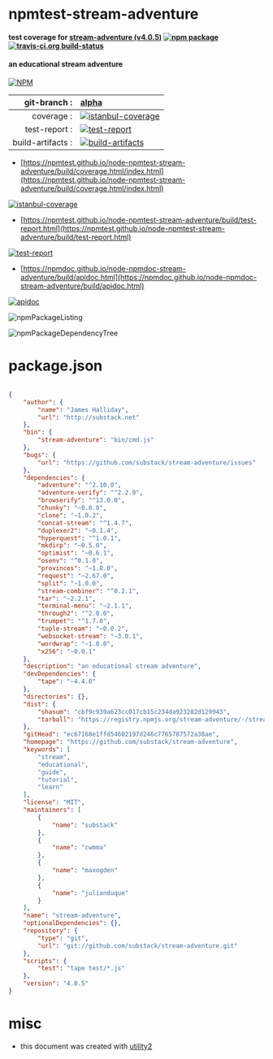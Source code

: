 # npmtest-stream-adventure

#### test coverage for  [stream-adventure (v4.0.5)](https://github.com/substack/stream-adventure)  [![npm package](https://img.shields.io/npm/v/npmtest-stream-adventure.svg?style=flat-square)](https://www.npmjs.org/package/npmtest-stream-adventure) [![travis-ci.org build-status](https://api.travis-ci.org/npmtest/node-npmtest-stream-adventure.svg)](https://travis-ci.org/npmtest/node-npmtest-stream-adventure)

#### an educational stream adventure

[![NPM](https://nodei.co/npm/stream-adventure.png?downloads=true&downloadRank=true&stars=true)](https://www.npmjs.com/package/stream-adventure)

| git-branch : | [alpha](https://github.com/npmtest/node-npmtest-stream-adventure/tree/alpha)|
|--:|:--|
| coverage : | [![istanbul-coverage](https://npmtest.github.io/node-npmtest-stream-adventure/build/coverage.badge.svg)](https://npmtest.github.io/node-npmtest-stream-adventure/build/coverage.html/index.html)|
| test-report : | [![test-report](https://npmtest.github.io/node-npmtest-stream-adventure/build/test-report.badge.svg)](https://npmtest.github.io/node-npmtest-stream-adventure/build/test-report.html)|
| build-artifacts : | [![build-artifacts](https://npmtest.github.io/node-npmtest-stream-adventure/glyphicons_144_folder_open.png)](https://github.com/npmtest/node-npmtest-stream-adventure/tree/gh-pages/build)|

- [https://npmtest.github.io/node-npmtest-stream-adventure/build/coverage.html/index.html](https://npmtest.github.io/node-npmtest-stream-adventure/build/coverage.html/index.html)

[![istanbul-coverage](https://npmtest.github.io/node-npmtest-stream-adventure/build/screenCapture.buildCi.browser.%252Ftmp%252Fbuild%252Fcoverage.lib.html.png)](https://npmtest.github.io/node-npmtest-stream-adventure/build/coverage.html/index.html)

- [https://npmtest.github.io/node-npmtest-stream-adventure/build/test-report.html](https://npmtest.github.io/node-npmtest-stream-adventure/build/test-report.html)

[![test-report](https://npmtest.github.io/node-npmtest-stream-adventure/build/screenCapture.buildCi.browser.%252Ftmp%252Fbuild%252Ftest-report.html.png)](https://npmtest.github.io/node-npmtest-stream-adventure/build/test-report.html)

- [https://npmdoc.github.io/node-npmdoc-stream-adventure/build/apidoc.html](https://npmdoc.github.io/node-npmdoc-stream-adventure/build/apidoc.html)

[![apidoc](https://npmdoc.github.io/node-npmdoc-stream-adventure/build/screenCapture.buildCi.browser.%252Ftmp%252Fbuild%252Fapidoc.html.png)](https://npmdoc.github.io/node-npmdoc-stream-adventure/build/apidoc.html)

![npmPackageListing](https://npmtest.github.io/node-npmtest-stream-adventure/build/screenCapture.npmPackageListing.svg)

![npmPackageDependencyTree](https://npmtest.github.io/node-npmtest-stream-adventure/build/screenCapture.npmPackageDependencyTree.svg)



# package.json

```json

{
    "author": {
        "name": "James Halliday",
        "url": "http://substack.net"
    },
    "bin": {
        "stream-adventure": "bin/cmd.js"
    },
    "bugs": {
        "url": "https://github.com/substack/stream-adventure/issues"
    },
    "dependencies": {
        "adventure": "^2.10.0",
        "adventure-verify": "^2.2.0",
        "browserify": "^13.0.0",
        "chunky": "~0.0.0",
        "clone": "~1.0.2",
        "concat-stream": "^1.4.7",
        "duplexer2": "~0.1.4",
        "hyperquest": "^1.0.1",
        "mkdirp": "~0.5.0",
        "optimist": "~0.6.1",
        "osenv": "^0.1.0",
        "provinces": "~1.8.0",
        "request": "~2.67.0",
        "split": "~1.0.0",
        "stream-combiner": "^0.2.1",
        "tar": "~2.2.1",
        "terminal-menu": "~2.1.1",
        "through2": "^2.0.0",
        "trumpet": "^1.7.0",
        "tuple-stream": "~0.0.2",
        "websocket-stream": "~3.0.1",
        "wordwrap": "~1.0.0",
        "x256": "~0.0.1"
    },
    "description": "an educational stream adventure",
    "devDependencies": {
        "tape": "~4.4.0"
    },
    "directories": {},
    "dist": {
        "shasum": "cbf9c939a623cc017cb15c234da923282d129943",
        "tarball": "https://registry.npmjs.org/stream-adventure/-/stream-adventure-4.0.5.tgz"
    },
    "gitHead": "ec67168e1ffd54602197d246c7765787572a38ae",
    "homepage": "https://github.com/substack/stream-adventure",
    "keywords": [
        "stream",
        "educational",
        "guide",
        "tutorial",
        "learn"
    ],
    "license": "MIT",
    "maintainers": [
        {
            "name": "substack"
        },
        {
            "name": "cwmma"
        },
        {
            "name": "maxogden"
        },
        {
            "name": "julianduque"
        }
    ],
    "name": "stream-adventure",
    "optionalDependencies": {},
    "repository": {
        "type": "git",
        "url": "git://github.com/substack/stream-adventure.git"
    },
    "scripts": {
        "test": "tape test/*.js"
    },
    "version": "4.0.5"
}
```



# misc
- this document was created with [utility2](https://github.com/kaizhu256/node-utility2)
